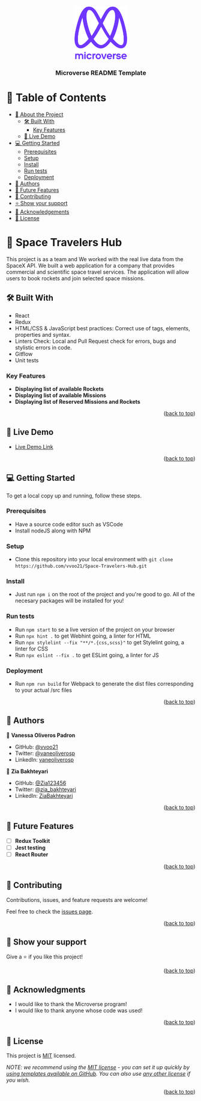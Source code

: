 <a name="readme-top"></a>

<div align="center">

  <img src="https://raw.githubusercontent.com/vvoo21/readme-template/master/murple_logo.png" alt="logo" width="140"  height="auto" />
  <br/>

  <h3><b>Microverse README Template</b></h3>

</div>

# 📗 Table of Contents

- [📖 About the Project](#about-project)
  - [🛠 Built With](#built-with)
    - [Key Features](#key-features)
  - [🚀 Live Demo](#live-demo)
- [💻 Getting Started](#getting-started)
  - [Prerequisites](#prerequisites)
  - [Setup](#setup)
  - [Install](#install)
  - [Run tests](#run-tests)
  - [Deployment](#triangular_flag_on_post-deployment)
- [👥 Authors](#authors)
- [🔭 Future Features](#future-features)
- [🤝 Contributing](#contributing)
- [⭐️ Show your support](#support)
- [🙏 Acknowledgements](#acknowledgements)
- [📝 License](#license)

# 📖 Space Travelers Hub <a name="about-project"></a>

This project is as a team and We worked with the real live data from the SpaceX API. We built a web application for a company that provides commercial and scientific space travel services. The application will allow users to book rockets and join selected space missions.

## 🛠 Built With <a name="built-with"></a>

- React
- Redux
- HTML/CSS & JavaScript best practices: Correct use of tags, elements, properties and syntax.
- Linters Check: Local and Pull Request check for errors, bugs and stylistic errors in code.
- Gitflow
- Unit tests

### Key Features <a name="key-features"></a>

- **Displaying list of available Rockets**
- **Displaying list of available Missions**
- **Displaying list of Reserved Missions and Rockets**

<p align="right">(<a href="#readme-top">back to top</a>)</p>

## 🚀 Live Demo <a name="live-demo"></a>

- [Live Demo Link](https://exquisite-flan-e43e3a.netlify.app/)

<p align="right">(<a href="#readme-top">back to top</a>)</p>

## 💻 Getting Started <a name="getting-started"></a>

To get a local copy up and running, follow these steps.

### Prerequisites
- Have a source code editor such as VSCode
- Install nodeJS along with NPM

### Setup
- Clone this repository into your local environment with `git clone https://github.com/vvoo21/Space-Travelers-Hub.git`

### Install
- Just run `npm i` on the root of the project and you're good to go. All of the necesary packages will be installed for you!

### Run tests
- Run `npm start` to se a live version of the project on your browser
- Run `npx hint .` to get Webhint going, a linter for HTML
- Run `npx stylelint --fix "**/*.{css,scss}"` to get Stylelint going, a linter for CSS
- Run `npx eslint --fix .` to get ESLint going, a linter for JS

### Deployment
- Run `npm run build` for Webpack to generate the dist files corresponding to your actual /src files

<p align="right">(<a href="#readme-top">back to top</a>)</p>

## 👥 Authors <a name="authors"></a>

👤 **Vanessa Oliveros Padron**

- GitHub: [@vvoo21](https://github.com/vvoo21)
- Twitter: [@vaneoliverosp](https://twitter.com/vaneoliverosp)
- LinkedIn: [vaneoliverosp](https://www.linkedin.com/in/vaneoliverosp/)

👤 **Zia Bakhteyari**

- GitHub: [@Zia123456](https://github.com/Zia123456)
- Twitter: [@zia_bakhteyari](https://twitter.com/Zia_Bakhteyari)
- LinkedIn: [ ZiaBakhteyari](https://www.linkedin.com/in/zia-bakhteyari-8b8a861a5/)

<p align="right">(<a href="#readme-top">back to top</a>)</p>

## 🔭 Future Features <a name="future-features"></a>

- [ ] **Redux Toolkit**
- [ ] **Jest testing**
- [ ] **React Router**

<p align="right">(<a href="#readme-top">back to top</a>)</p>

## 🤝 Contributing <a name="contributing"></a>

Contributions, issues, and feature requests are welcome!

Feel free to check the [issues page](../../issues/).

<p align="right">(<a href="#readme-top">back to top</a>)</p>

## 🤗 Show your support <a name="support"></a>

Give a ⭐️ if you like this project!

<p align="right">(<a href="#readme-top">back to top</a>)</p>

## 🙏 Acknowledgments <a name="acknowledgements"></a>

- I would like to thank the Microverse program!
- I would like to thank anyone whose code was used!

<p align="right">(<a href="#readme-top">back to top</a>)</p>

## 📝 License <a name="license"></a>

This project is [MIT](./LICENSE) licensed.

_NOTE: we recommend using the [MIT license](https://choosealicense.com/licenses/mit/) - you can set it up quickly by [using templates available on GitHub](https://docs.github.com/en/communities/setting-up-your-project-for-healthy-contributions/adding-a-license-to-a-repository). You can also use [any other license](https://choosealicense.com/licenses/) if you wish._

<p align="right">(<a href="#readme-top">back to top</a>)</p>
